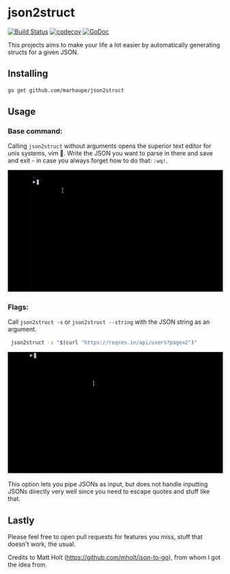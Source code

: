 # json2struct

[![Build Status](https://travis-ci.com/marhaupe/json2struct.svg?branch=master)](https://travis-ci.com/marhaupe/json2struct)
[![codecov](https://codecov.io/gh/marhaupe/json2struct/branch/master/graph/badge.svg)](https://codecov.io/gh/marhaupe/json2struct)
[![GoDoc](https://godoc.org/github.com/marhaupe/json2struct?status.svg)](https://godoc.org/github.com/marhaupe/json2struct)

This projects aims to make your life a lot easier by automatically generating structs for a given JSON. 

## Installing

```bash
go get github.com/marhaupe/json2struct
```

## Usage

### Base command:
Calling `json2struct` without arguments opens the superior text editor for unix systems, vim 🤖. Write the JSON you want to parse in there and save and exit - in case you always forget how to do that: `:wq!`.

![Showcase](.github/with_editor.gif)

### Flags:
Call `json2struct -s` or `json2struct --string` with the JSON string as an argument. 

```bash
 json2struct -s "$(curl "https://reqres.in/api/users?page=2")"
```

![Showcase](.github/direct_input.gif)


This option lets you pipe JSONs as input, but does not handle inputting JSONs directly very well since you need to escape quotes and stuff like that.

## Lastly

Please feel free to open pull requests for features you miss, stuff that doesn't work, the usual.

Credits to Matt Holt (https://github.com/mholt/json-to-go), from whom I got the idea from.